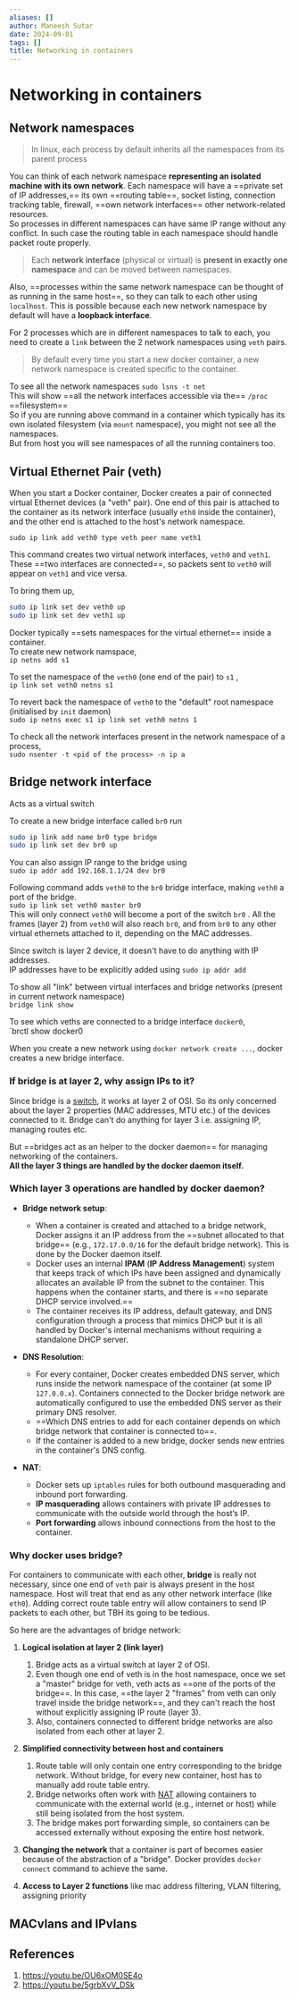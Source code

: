 ```yaml
---
aliases: []
author: Maneesh Sutar
date: 2024-09-01
tags: []
title: Networking in containers
---
```


# Networking in containers

## Network namespaces

 > 
 > In linux, each process by default inherits all the namespaces from its parent process

You can think of each network namespace **representing an isolated machine with its own network**. Each namespace will have a ==private set of IP addresses,== its own ==routing table==, socket listing, connection tracking table, firewall, ==own network interfaces== other network-related resources.  
So processes in different namespaces can have same IP range without any conflict. In such case the routing table in each namespace should handle packet route properly.

 > 
 > Each **network interface** (physical or virtual) is **present in exactly one namespace** and can be moved between namespaces.

Also, ==processes within the same network namespace can be thought of as running in the same host==, so they can talk to each other using `localhost`. This is possible because each new network namespace by default will have a **loopback interface**.

For 2 processes which are in different namespaces to talk to each, you need to create a `link` between the 2 network namespaces using `veth` pairs.

 > 
 > By default every time you start a new docker container, a new network namespace is created specific to the container.

To see all the network namespaces `sudo lsns -t net`  
This will show ==all the network interfaces accessible via the== `/proc` ==filesystem==  
So if you are running above command in a container which typically has its own isolated filesystem (via `mount` namespace), you might not see all the namespaces.  
But from host you will see namespaces of all the running containers too.

## Virtual Ethernet Pair (veth)

When you start a Docker container, Docker creates a pair of connected virtual Ethernet devices (a "veth" pair). One end of this pair is attached to the container as its network interface (usually `eth0` inside the container), and the other end is attached to the host's network namespace.

`sudo ip link add veth0 type veth peer name veth1`

This command creates two virtual network interfaces, `veth0` and `veth1`. These ==two interfaces are connected==, so packets sent to `veth0` will appear on `veth1` and vice versa.

To bring them up,

````bash
sudo ip link set dev veth0 up
sudo ip link set dev veth1 up
````

Docker typically ==sets namespaces for the virtual ethernet== inside a container.  
To create new network namspace,  
`ip netns add s1`

To set the namespace of the `veth0` (one end of the pair) to `s1` ,  
`ip link set veth0 netns s1`

To revert back the namespace of `veth0` to the "default" root namespace (initialised by `init` daemon)  
`sudo ip netns exec s1 ip link set veth0 netns 1`

To check all the network interfaces present in the network namespace of a process,  
`sudo nsenter -t <pid of the process> -n ip a`

## Bridge network interface

Acts as a virtual switch

To create a new bridge interface called `br0` run

````bash
sudo ip link add name br0 type bridge 
sudo ip link set dev br0 up
````

You can also assign IP range to the bridge using  
`sudo ip addr add 192.168.1.1/24 dev br0`

Following command adds `veth0` to the `br0` bridge interface, making `veth0` a port of the bridge.  
`sudo ip link set veth0 master br0`  
This will only connect `veth0` will become a port of the switch `br0` . All the frames (layer 2) from `veth0` will also reach `br0`, and from `br0` to any other virtual ethernets attached to it, depending on the MAC addresses.

Since switch is layer 2 device, it doesn't have to do anything with IP addresses.  
IP addresses have to be explicitly added using `sudo ip addr add`

To show all "link" between virtual interfaces and bridge networks (present in current network namespace)  
`bridge link show`

To see which veths are connected to a bridge interface `docker0`,  
\`brctl show docker0

When you create a new network using  `docker network create ...`, docker creates a new bridge interface.

### If bridge is at layer 2, why assign IPs to it?

Since bridge is a [switch](../ComputerNetworking/network_devices.md), it works at layer 2 of OSI. So its only concerned about the layer 2 properties (MAC addresses, MTU etc.) of  the devices connected to it.  Bridge can't do anything for layer 3 i.e. assigning IP, managing routes etc.

But ==bridges act as an helper to the docker daemon== for managing networking of the containers.  
**All the layer 3 things are handled by the docker daemon itself.** 

### Which layer 3 operations are handled by docker daemon?

* **Bridge network setup**: 
  
  * When a container is created and attached to a bridge network, Docker assigns it an IP address from the ==subnet allocated to that bridge== (e.g., `172.17.0.0/16` for the default bridge network). This is done by the Docker daemon itself.
  * Docker uses an internal **IPAM** (**IP Address Management**) system that keeps track of which IPs have been assigned and dynamically allocates an available IP from the subnet to the container. This happens when the container starts, and there is ==no separate DHCP service involved.==
  * The container receives its IP address, default gateway, and DNS configuration through a process that mimics DHCP but it is all handled by Docker's internal mechanisms without requiring a standalone DHCP server.
* **DNS Resolution**: 
  
  * For every container, Docker creates embedded DNS server, which runs inside the network namespace of the container (at some IP `127.0.0.x`). Containers connected to the Docker bridge network are automatically configured to use the embedded DNS server as their primary DNS resolver. 
  * ==Which DNS entries to add for each container depends on which bridge network that container is connected to==.
  * If the container is added to a new bridge, docker sends new entries in the container's DNS config.
* **NAT**:
  
  * Docker sets up `iptables` rules for both outbound masquerading and inbound port forwarding.
  * **IP masquerading** allows containers with private IP addresses to communicate with the outside world through the host’s IP.
  * **Port forwarding** allows inbound connections from the host to the container.

### Why docker uses bridge?

For containers to communicate with each other, **bridge** is really not necessary, since one end of `veth` pair is always present in the host namespace. Host will treat that end as any other network interface (like `eth0`). Adding correct route table entry will allow containers to send IP packets to each other, but TBH its going to be tedious.

So here are the advantages of bridge network:

1. **Logical isolation at layer 2 (link layer)**
   
   1. Bridge acts as a virtual switch at layer 2 of OSI.
   1. Even though one end of veth is in the host namespace, once we set a "master" bridge for veth, veth acts as ==one of the ports of the bridge==. In this case, ==the layer 2 "frames" from veth can only travel inside the bridge network==, and they can't reach the host without explicitly assigning IP route (layer 3). 
   1. Also, containers connected to different bridge networks are also isolated from each other at layer 2.
1. **Simplified connectivity between host and containers**
   
   1. Route table will only contain one entry corresponding to the bridge network. Without bridge, for every new container, host has to manually add route table entry.
   1. Bridge networks often work with [NAT](../ComputerNetworking/NAT.md) allowing containers to communicate with the external world (e.g., internet or host) while still being isolated from the host system.
   1. The bridge makes port forwarding simple, so containers can be accessed externally without exposing the entire host network.
1. **Changing the network** that a container is part of becomes easier because of the abstraction of a "bridge". Docker provides `docker connect` command to achieve the same.

1. **Access to Layer 2 functions** like mac address filtering, VLAN filtering, assigning priority 

## MACvlans and IPvlans

## References

1. <https://youtu.be/OU6xOM0SE4o>
1. <https://youtu.be/5grbXvV_DSk>
